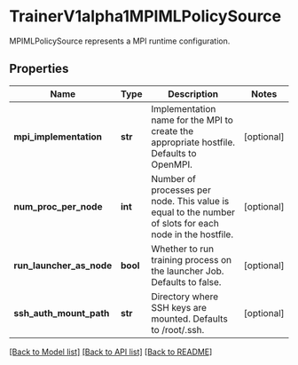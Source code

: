 # TrainerV1alpha1MPIMLPolicySource

MPIMLPolicySource represents a MPI runtime configuration.
## Properties
Name | Type | Description | Notes
------------ | ------------- | ------------- | -------------
**mpi_implementation** | **str** | Implementation name for the MPI to create the appropriate hostfile. Defaults to OpenMPI. | [optional] 
**num_proc_per_node** | **int** | Number of processes per node. This value is equal to the number of slots for each node in the hostfile. | [optional] 
**run_launcher_as_node** | **bool** | Whether to run training process on the launcher Job. Defaults to false. | [optional] 
**ssh_auth_mount_path** | **str** | Directory where SSH keys are mounted. Defaults to /root/.ssh. | [optional] 

[[Back to Model list]](../README.md#documentation-for-models) [[Back to API list]](../README.md#documentation-for-api-endpoints) [[Back to README]](../README.md)


